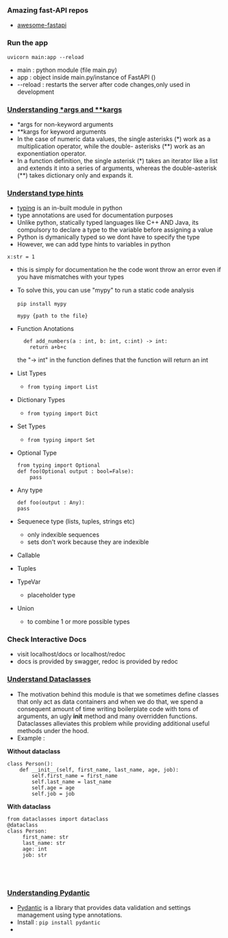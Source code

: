 ### Amazing fast-API repos

- [awesome-fastapi](https://github.com/mjhea0/awesome-fastapi)

### Run the app

```
uvicorn main:app --reload
```

- main : python module (file main.py)
- app : object inside main.py/instance of FastAPI ()
- --reload : restarts the server after code changes,only used in development

### [Understanding \*args and \*\*kargs](https://www.stechies.com/doubleasterisks-python/)

- \*args for non-keyword arguments
- \*\*kargs for keyword arguments
- In the case of numeric data values, the single asterisks (\*) work as a multiplication operator, while the double- asterisks (\*\*) work as an exponentiation operator.
- In a function definition, the single asterisk (\*) takes an iterator like a list and extends it into a series of arguments, whereas the double-asterisk (\*\*) takes dictionary only and expands it.

### [Understand type hints](https://youtu.be/QORvB-_mbZ0)

- [typing](https://docs.python.org/3/library/typing.html) is an in-built module in python
- type annotations are used for documentation purposes
- Unlike python, statically typed languages like C++ AND Java, its compulsory to declare a type to the variable before assigning a value
- Python is dymanically typed so we dont have to specify the type
- However, we can add type hints to variables in python

```
x:str = 1
```

- this is simply for documentation he the code wont throw an error even if you have mismatches with your types
- To solve this, you can use "mypy" to run a static code analysis
  <br></br>
  `pip install mypy`

  `mypy {path to the file} `

- Function Anotations

  ```
    def add_numbers(a : int, b: int, c:int) -> int:
      return a+b+c
  ```

  the "-> int" in the function defines that the function will return an int

- List Types
  - `from typing import List`
- Dictionary Types
  - `from typing import Dict`
- Set Types

  - `from typing import Set`

- Optional Type

  ```
  from typing import Optional
  def foo(Optional output : bool=False):
      pass
  ```

- Any type

  ```
  def foo(output : Any):
  pass
  ```

- Sequenece type (lists, tuples, strings etc)

  - only indexible sequences
  - sets don't work because they are indexible

- Callable
- Tuples
- TypeVar
  - placeholder type
- Union
  - to combine 1 or more possible types

### Check Interactive Docs

- visit localhost/docs or localhost/redoc
- docs is provided by swagger, redoc is provided by redoc

### [Understand Dataclasses](https://towardsdatascience.com/9-reasons-why-you-should-start-using-python-dataclasses-98271adadc66)

- The motivation behind this module is that we sometimes define classes that only act as data containers and when we do that, we spend a consequent amount of time writing boilerplate code with tons of arguments, an ugly **init** method and many overridden functions. Dataclasses alleviates this problem while providing additional useful methods under the hood.
- Example :

**Without dataclass**

```
class Person():
    def __init__(self, first_name, last_name, age, job):
        self.first_name = first_name
        self.last_name = last_name
        self.age = age
        self.job = job
```

**With dataclass**

```
from dataclasses import dataclass
@dataclass
class Person:
     first_name: str
     last_name: str
     age: int
     job: str
```

<br></br>

### [Understanding Pydantic](https://towardsdatascience.com/8-reasons-to-start-using-pydantic-to-improve-data-parsing-and-validation-4f437eae7678)

- [Pydantic](https://docs.pydantic.dev/) is a library that provides data validation and settings management using type annotations.
- Install :
  `pip install pydantic`
-
